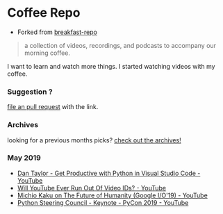 # Coffee Repo #

* Forked from [breakfast-repo](https://github.com/ashleygwilliams/breakfast-repo)

> a collection of videos, recordings, and podcasts to accompany our morning coffee.

I want to learn and watch more things. I started watching videos with my coffee.

### Suggestion ?

[file an pull request](https://github.com/christopher-burke/coffee-repo/pulls) with the link.

### Archives

looking for a previous months picks? [check out the archives!](https://github.com/christopher-burke/coffee-repo/tree/coffee-repo/archives/)

### May 2019

* [Dan Taylor - Get Productive with Python in Visual Studio Code - YouTube](https://youtu.be/6YLMWU-5H9o)
* [Will YouTube Ever Run Out Of Video IDs? - YouTube](https://youtu.be/gocwRvLhDf8)
* [Michio Kaku on The Future of Humanity (Google I/O'19) - YouTube](https://youtu.be/zsnc0vkwWRk)
* [Python Steering Council - Keynote - PyCon 2019 - YouTube](https://youtu.be/8dDp-UHBJ_A)
